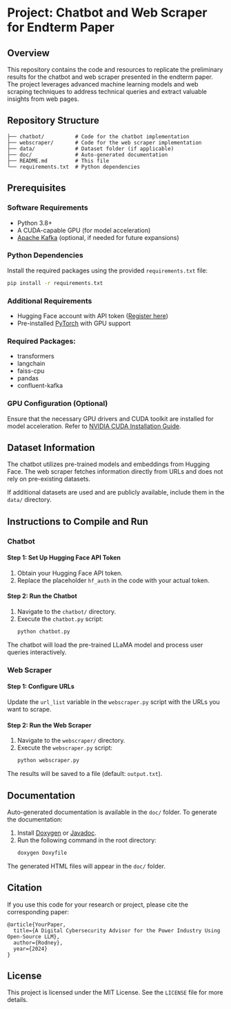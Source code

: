 # Project: Chatbot and Web Scraper for Endterm Paper

## Overview
This repository contains the code and resources to replicate the preliminary results for the chatbot and web scraper presented in the endterm paper. The project leverages advanced machine learning models and web scraping techniques to address technical queries and extract valuable insights from web pages.

## Repository Structure
```
├── chatbot/          # Code for the chatbot implementation
├── webscraper/       # Code for the web scraper implementation
├── data/             # Dataset folder (if applicable)
├── doc/              # Auto-generated documentation
├── README.md         # This file
└── requirements.txt  # Python dependencies
```

## Prerequisites
### Software Requirements
- Python 3.8+
- A CUDA-capable GPU (for model acceleration)
- [Apache Kafka](https://kafka.apache.org/) (optional, if needed for future expansions)

### Python Dependencies
Install the required packages using the provided `requirements.txt` file:
```bash
pip install -r requirements.txt
```

### Additional Requirements
- Hugging Face account with API token ([Register here](https://huggingface.co/join))
- Pre-installed [PyTorch](https://pytorch.org/) with GPU support

### Required Packages:
- transformers
- langchain
- faiss-cpu
- pandas
- confluent-kafka

### GPU Configuration (Optional)
Ensure that the necessary GPU drivers and CUDA toolkit are installed for model acceleration. Refer to [NVIDIA CUDA Installation Guide](https://docs.nvidia.com/cuda/).

## Dataset Information
The chatbot utilizes pre-trained models and embeddings from Hugging Face. The web scraper fetches information directly from URLs and does not rely on pre-existing datasets.

If additional datasets are used and are publicly available, include them in the `data/` directory.

## Instructions to Compile and Run

### Chatbot
#### Step 1: Set Up Hugging Face API Token
1. Obtain your Hugging Face API token.
2. Replace the placeholder `hf_auth` in the code with your actual token.

#### Step 2: Run the Chatbot
1. Navigate to the `chatbot/` directory.
2. Execute the `chatbot.py` script:
   ```bash
   python chatbot.py
   ```

The chatbot will load the pre-trained LLaMA model and process user queries interactively.

### Web Scraper
#### Step 1: Configure URLs
Update the `url_list` variable in the `webscraper.py` script with the URLs you want to scrape.

#### Step 2: Run the Web Scraper
1. Navigate to the `webscraper/` directory.
2. Execute the `webscraper.py` script:
   ```bash
   python webscraper.py
   ```

The results will be saved to a file (default: `output.txt`).

## Documentation
Auto-generated documentation is available in the `doc/` folder. To generate the documentation:
1. Install [Doxygen](https://www.doxygen.nl/index.html) or [Javadoc](https://www.oracle.com/java/technologies/javase/javadoc.html).
2. Run the following command in the root directory:
   ```bash
   doxygen Doxyfile
   ```
The generated HTML files will appear in the `doc/` folder.

## Citation
If you use this code for your research or project, please cite the corresponding paper:
```
@article{YourPaper,
  title={A Digital Cybersecurity Advisor for the Power Industry Using
Open-Source LLM},
  author={Rodney},
  year={2024}
}
```

## License
This project is licensed under the MIT License. See the `LICENSE` file for more details.
